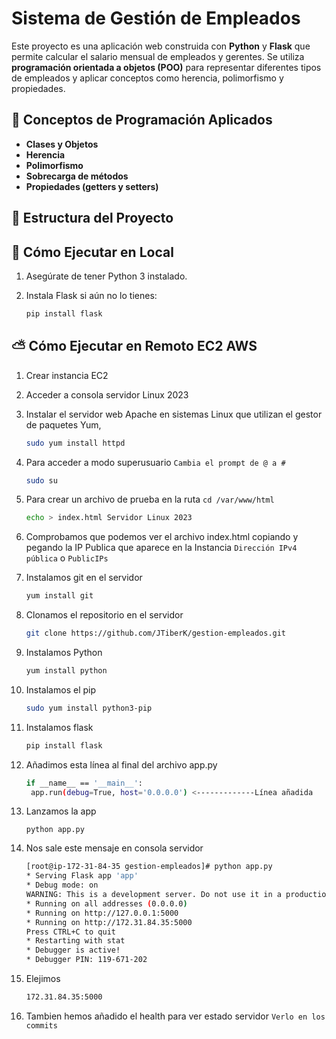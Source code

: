 # Sistema de Gestión de Empleados

Este proyecto es una aplicación web construida con **Python** y **Flask** que permite calcular el salario mensual de empleados y gerentes. Se utiliza **programación orientada a objetos (POO)** para representar diferentes tipos de empleados y aplicar conceptos como herencia, polimorfismo y propiedades.

## 🧠 Conceptos de Programación Aplicados

- **Clases y Objetos**
- **Herencia**
- **Polimorfismo**
- **Sobrecarga de métodos**
- **Propiedades (getters y setters)**

## 📁 Estructura del Proyecto

## 🚀 Cómo Ejecutar en Local

1. Asegúrate de tener Python 3 instalado.
2. Instala Flask si aún no lo tienes:

   ```bash
   pip install flask
   ```

## ⛅ Cómo Ejecutar en Remoto EC2 AWS

1. Crear instancia EC2
2. Acceder a consola servidor Linux 2023
3. Instalar el servidor web Apache en sistemas Linux que utilizan el gestor de paquetes Yum,

   ```bash
   sudo yum install httpd
   ```

4. Para acceder a modo superusuario `Cambia el prompt de @ a #`
   ```bash
   sudo su
   ```
5. Para crear un archivo de prueba en la ruta `cd /var/www/html`
   ```bash
   echo > index.html Servidor Linux 2023
   ```
6. Comprobamos que podemos ver el archivo index.html copiando y pegando la IP Publica que aparece en la Instancia `Dirección IPv4 pública` o `PublicIPs`
7. Instalamos git en el servidor
   ```bash
   yum install git
   ```
8. Clonamos el repositorio en el servidor
   ```bash
   git clone https://github.com/JTiberK/gestion-empleados.git
   ```
9. Instalamos Python
   ```bash
   yum install python
   ```
1. Instalamos el pip

   ```bash
   sudo yum install python3-pip
2. Instalamos flask
   ```bash
   pip install flask
3. Añadimos esta línea al final del archivo app.py
   ```bash
   if __name__ == '__main__':
    app.run(debug=True, host='0.0.0.0') <-------------Línea añadida
4. Lanzamos la app
   ```
   python app.py
5. Nos sale este mensaje en consola servidor
   ```bash
   [root@ip-172-31-84-35 gestion-empleados]# python app.py
   * Serving Flask app 'app'
   * Debug mode: on
   WARNING: This is a development server. Do not use it in a production deployment. Use a production WSGI server instead.
   * Running on all addresses (0.0.0.0)
   * Running on http://127.0.0.1:5000
   * Running on http://172.31.84.35:5000
   Press CTRL+C to quit
   * Restarting with stat
   * Debugger is active!
   * Debugger PIN: 119-671-202
6. Elejimos
   ```bash
   172.31.84.35:5000
7. Tambien hemos añadido el health para ver estado servidor `Verlo en los commits`
   